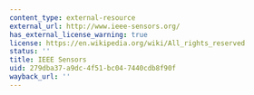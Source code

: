 ```yaml
---
content_type: external-resource
external_url: http://www.ieee-sensors.org/
has_external_license_warning: true
license: https://en.wikipedia.org/wiki/All_rights_reserved
status: ''
title: IEEE Sensors
uid: 279dba37-a9dc-4f51-bc04-7440cdb8f90f
wayback_url: ''
---
```


